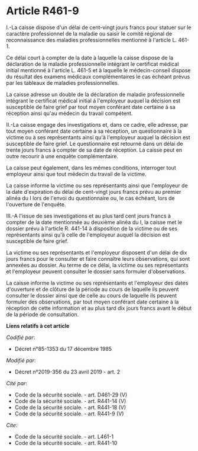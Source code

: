 # Article R461-9

I.-La caisse dispose d'un délai de cent-vingt jours francs pour statuer sur le caractère professionnel de la maladie ou
saisir le comité régional de reconnaissance des maladies professionnelles mentionné à l'article L. 461-1.

Ce délai court à compter de la date à laquelle la caisse dispose de la déclaration de la maladie professionnelle intégrant le
certificat médical initial mentionné à l'article L. 461-5 et à laquelle le médecin-conseil dispose du résultat des examens
médicaux complémentaires le cas échéant prévus par les tableaux de maladies professionnelles.

La caisse adresse un double de la déclaration de maladie professionnelle intégrant le certificat médical initial à
l'employeur auquel la décision est susceptible de faire grief par tout moyen conférant date certaine à sa réception ainsi
qu'au médecin du travail compétent.

II.-La caisse engage des investigations et, dans ce cadre, elle adresse, par tout moyen conférant date certaine à sa
réception, un questionnaire à la victime ou à ses représentants ainsi qu'à l'employeur auquel la décision est susceptible de
faire grief. Le questionnaire est retourné dans un délai de trente jours francs à compter de sa date de réception. La caisse
peut en outre recourir à une enquête complémentaire.

La caisse peut également, dans les mêmes conditions, interroger tout employeur ainsi que tout médecin du travail de la
victime.

La caisse informe la victime ou ses représentants ainsi que l'employeur de la date d'expiration du délai de cent-vingt jours
francs prévu au premier alinéa du I lors de l'envoi du questionnaire ou, le cas échéant, lors de l'ouverture de l'enquête.

III.-A l'issue de ses investigations et au plus tard cent jours francs à compter de la date mentionnée au deuxième alinéa du
I, la caisse met le dossier prévu à l'article R. 441-14 à disposition de la victime ou de ses représentants ainsi qu'à celle
de l'employeur auquel la décision est susceptible de faire grief.

La victime ou ses représentants et l'employeur disposent d'un délai de dix jours francs pour le consulter et faire connaître
leurs observations, qui sont annexées au dossier. Au terme de ce délai, la victime ou ses représentants et l'employeur
peuvent consulter le dossier sans formuler d'observations.

La caisse informe la victime ou ses représentants et l'employeur des dates d'ouverture et de clôture de la période au cours
de laquelle ils peuvent consulter le dossier ainsi que de celle au cours de laquelle ils peuvent formuler des observations,
par tout moyen conférant date certaine à la réception de cette information et au plus tard dix jours francs avant le début de
la période de consultation.

**Liens relatifs à cet article**

_Codifié par_:

  - Décret n°85-1353 du 17 décembre 1985

_Modifié par_:

  - Décret n°2019-356 du 23 avril 2019 - art. 2

_Cité par_:

  - Code de la sécurité sociale. - art. D461-29 (V)
  - Code de la sécurité sociale. - art. R441-14 (V)
  - Code de la sécurité sociale. - art. R441-18 (V)
  - Code de la sécurité sociale. - art. R441-9 (V)

_Cite_:

  - Code de la sécurité sociale. - art. L461-1
  - Code de la sécurité sociale. - art. R441-10
